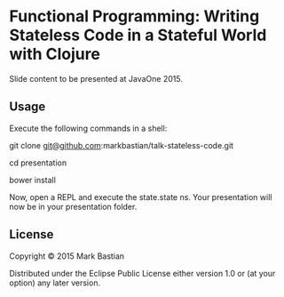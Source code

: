 # Functional Programming: Writing Stateless Code in a Stateful World with Clojure

Slide content to be presented at JavaOne 2015.

## Usage
Execute the following commands in a shell:

git clone git@github.com:markbastian/talk-stateless-code.git

cd presentation

bower install

Now, open a REPL and execute the state.state ns. Your presentation will now be in your presentation folder.

## License

Copyright © 2015 Mark Bastian

Distributed under the Eclipse Public License either version 1.0 or (at
your option) any later version.
